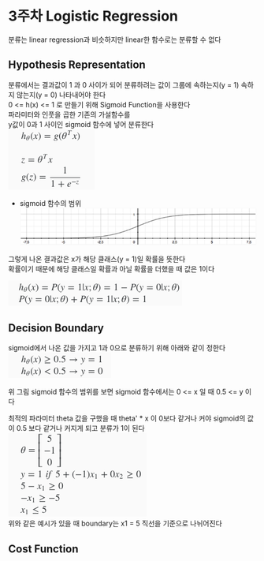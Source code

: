 # 3주차 Logistic Regression
분류는 linear regression과 비슷하지만 linear한 함수로는 분류할 수 없다  
## Hypothesis Representation
분류에서는 결과값이 1 과 0 사이가 되어 분류하려는 값이 그룹에 속하는지(y = 1) 속하지 않는지(y = 0) 나타내어야 한다  
0 <= h(x) <= 1 로 만들기 위해 Sigmoid Function을 사용한다  
파라미터와 인풋을 곱한 기존의 가설함수를  
y값이 0과 1 사이인 sigmoid 함수에 넣어 분류한다  
![hypothesis](hypothesis.png)  

* sigmoid 함수의 범위  
![sigmoid](sigmoid.png)

그렇게 나온 결과값은 x가 해당 클래스(y = 1)일 확률을 뜻한다  
확률이기 때문에 해당 클래스일 확률과 아닐 확률을 더했을 때 값은 1이다

![probability](probability.png)

## Decision Boundary
sigmoid에서 나온 값을 가지고 1과 0으로 분류하기 위해 아래와 같이 정한다  
![decision](decide.png)  

위 그림 sigmoid 함수의 범위를 보면 sigmoid 함수에서는 0 <= x 일 때 0.5 <= y 이다

최적의 파라미터 theta 값을 구했을 때 theta' * x 이 0보다 같거나 커야 sigmoid의 값이 0.5 보다 같거나 커지게 되고 분류가 1이 된다  
![boundary](boundary.png)  
위와 같은 예시가 있을 때 boundary는 x1 = 5 직선을 기준으로 나뉘어진다

## Cost Function